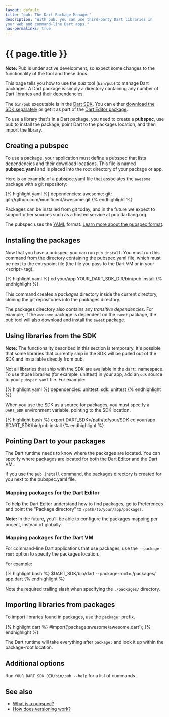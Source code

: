 ```yaml
---
layout: default
title: "pub: The Dart Package Manager"
description: "With pub, you can use third-party Dart libraries in
your web and command-line Dart apps."
has-permalinks: true
---
```


# {{ page.title }}

<aside>
  <div class="alert alert-info">
    <strong>Note:</strong>
    Pub is under active development, so expect
    some changes to the functionality of the tool and these docs.
  </div>
</aside>

This page tells you how to use the _pub_ tool (`bin/pub`)
to manage Dart packages. A Dart package is simply
a directory containing any number of Dart libraries and their dependencies.

The `bin/pub` executable is in the [Dart SDK](/docs/sdk/).
You can either [download the SDK separately](/docs/sdk/#download)
or get it as part of the [Dart Editor package](/docs/editor/#download).

To use a library that's in a Dart package,
you need to create a **pubspec**, use pub to install the package,
point Dart to the packages location, and then import the library.

## Creating a pubspec

To use a package, your application must define a pubspec
that lists dependencies and their download locations.
This file is named **pubspec.yaml** and is placed into the
root directory of your package or app.

Here is an example of a pubspec.yaml file that associates the
`awesome` package with a git repository:

{% highlight yaml %}
dependencies:
  awesome:
    git: git://github.com/munificent/awesome.git
{% endhighlight %}

Packages can be installed from git today, and in the future
we expect to support other sources such as a hosted
service at pub.dartlang.org.

The pubspec uses the [YAML](http://yaml.org/) format. [Learn more about the pubspec format][pubspec].

[pubspec]: pubspec.html

## Installing the packages

Now that you have a pubspec, you can run `pub install`. You must
run this command from the directory containing the pubspec.yaml file,
which must be next to the entrypoint file (the file you pass
to the Dart VM or in your &lt;script&gt; tag).

{% highlight yaml %}
cd your/app
YOUR_DART_SDK_DIR/bin/pub install
{% endhighlight %}

This command creates a _packages_ directory inside the current directory,
cloning the git repositories into the packages directory.

The packages directory also contains any _transitive
dependencies_.
For example, if the `awesome` package is dependent on the `sweet` package,
the pub tool will also download and install the `sweet` package.

## Using libraries from the SDK

<aside>
  <div class="alert alert-info">
    <strong>Note:</strong>
    The functionality described in this section is temporary.
    It's possible that some libraries
    that currently ship in the SDK will be pulled out of the SDK and installable
    directly from pub.
  </div>
</aside>

Not all libraries that ship with the SDK are available in the `dart:`
namespace. To use those libraries (for example, unittest) in your app,
add an `sdk` source to your `pubspec.yaml` file. For example:

{% highlight yaml %}
dependencies:
  unittest:
    sdk: unittest
{% endhighlight %}

When you use the SDK as a source for packages, you must specify a
`DART_SDK` environment variable,
pointing to the SDK location.

{% highlight bash %}
export DART_SDK=/path/to/your/SDK
cd your/app
$DART_SDK/bin/pub install
{% endhighlight %}

## Pointing Dart to your packages

The Dart runtime needs to know where the packages are located.
You can specify where packages are located for both the Dart Editor
and the Dart VM.

If you use the `pub install` command, the packages directory is created
for you next to the pubspec.yaml file.

### Mapping packages for the Dart Editor

To help the Dart Editor understand how to find packages, go to Preferences
and point the "Package directory" to `/path/to/your/app/packages`.

<aside>
  <div class="alert alert-info">
    <strong>Note:</strong>
    In the future, you'll be able to configure the packages
    mapping per project, instead of globally.
  </div>
</aside>

### Mapping packages for the Dart VM

For command-line Dart applications that use packages, use the
`--package-root` option to specify the packages location.

For example:

{% highlight bash %}
$DART_SDK/bin/dart --package-root=./packages/ app.dart
{% endhighlight %}

Note the required trailing slash when specifying the `./packages/` directory.

## Importing libraries from packages

To import libraries found in packages, use the `package:` prefix.

{% highlight dart %}
#import('package:awesome/awesome.dart');
{% endhighlight %}

The Dart runtime will take everything after `package:` and look it up
within the package-root location.

## Additional options

Run `YOUR_DART_SDK_DIR/bin/pub --help` for a list of commands.

## See also

* [What is a pubspec?](pubspec.html)
* [How does versioning work?](versioning.html)

